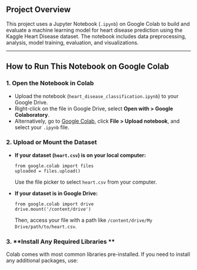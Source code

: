 ## Project Overview

This project uses a Jupyter Notebook (`.ipynb`) on Google Colab to build and evaluate a machine learning model for heart disease prediction using the Kaggle Heart Disease dataset. The notebook includes data preprocessing, analysis, model training, evaluation, and visualizations.

---

## How to Run This Notebook on Google Colab

### 1. **Open the Notebook in Colab**
- Upload the notebook (`heart_disease_classification.ipynb`) to your Google Drive.
- Right-click on the file in Google Drive, select **Open with > Google Colaboratory**.
- Alternatively, go to [Google Colab](https://colab.research.google.com), click **File > Upload notebook**, and select your `.ipynb` file.

### 2. **Upload or Mount the Dataset**
- **If your dataset (`heart.csv`) is on your local computer:**
    ```
    from google.colab import files
    uploaded = files.upload()
    ```
    Use the file picker to select `heart.csv` from your computer.

- **If your dataset is in Google Drive:**
    ```
    from google.colab import drive
    drive.mount('/content/drive')
    ```
    Then, access your file with a path like `/content/drive/My Drive/path/to/heart.csv`.

### 3. **Install Any Required Libraries **
Colab comes with most common libraries pre-installed. If you need to install any additional packages, use:
